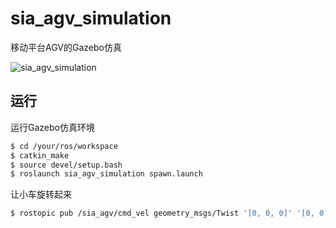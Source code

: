 # sia_agv_simulation

移动平台AGV的Gazebo仿真

![sia_agv_simulation](./sia_agv_simulation.gif)

## 运行

运行Gazebo仿真环境

```bash
$ cd /your/ros/workspace
$ catkin_make
$ source devel/setup.bash
$ roslaunch sia_agv_simulation spawn.launch
```

让小车旋转起来

```bash
$ rostopic pub /sia_agv/cmd_vel geometry_msgs/Twist '[0, 0, 0]' '[0, 0, 1]'
```
